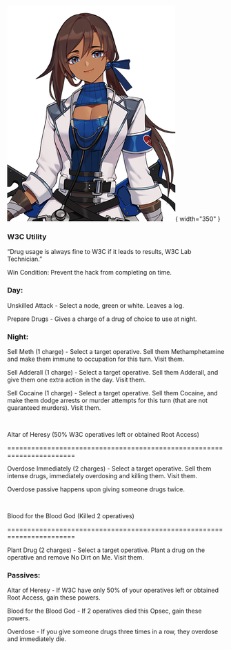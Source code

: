 ![w3clabtechnician.png](Images/w3clabtechnician.png){ width="350" }

### **W3C Utility**

“Drug usage is always fine to W3C if it leads to results, W3C Lab Technician.”

Win Condition: Prevent the hack from completing on time.

### **Day:**

Unskilled Attack - Select a node, green or white. Leaves a log.

Prepare Drugs - Gives a charge of a drug of choice to use at night.

### **Night:**

Sell Meth (1 charge) - Select a target operative. Sell them Methamphetamine and make them immune to occupation for this turn. Visit them.

Sell Adderall (1 charge) - Select a target operative. Sell them Adderall, and give them one extra action in the day. Visit them.

Sell Cocaine (1 charge) - Select a target operative. Sell them Cocaine, and make them dodge arrests or murder attempts for this turn (that are not guaranteed murders). Visit them.

<br>

Altar of Heresy (50% W3C operatives left or obtained Root Access)

=======================================================================

Overdose Immediately (2 charges) - Select a target operative. Sell them intense drugs, immediately overdosing and killing them. Visit them.

Overdose passive happens upon giving someone drugs twice.

<br>

Blood for the Blood God (Killed 2 operatives)

=======================================================================

Plant Drug (2 charges) - Select a target operative. Plant a drug on the operative and remove No Dirt on Me. Visit them.

### **Passives:**

Altar of Heresy - If W3C have only 50% of your operatives left or obtained Root Access, gain these powers.

Blood for the Blood God - If 2 operatives died this Opsec, gain these powers.

Overdose - If you give someone drugs three times in a row, they overdose and immediately die.